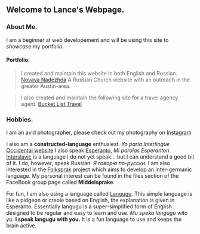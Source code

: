 ## Welcome to Lance's Webpage.

### About Me.

I am a beginner at web developement and will be using this site to *showcase* my portfolio.



#### Portfolio.

> I created and maintain this website in both English and Russian. [Novaya Nadezhda](http://www.novaya-nadezhda.com) A Russian Church website with an outreach in the greater Austin-area.

> I also created and maintain the following site for a travel agency agent. [Bucket List Travel](http://www.blt2020.tk)


### Hobbies.

I am an avid photographer, please check out my photography on [Instagram](https://www.instagram.com/lanceperry) 

I also am a **constructed-language** enthusiest. *Yo parla Interlingue* [Occidental website](https://occidental-lang.com/)
I also speak [Esperanto](https://lernu.net/en), *Mi parolas Esperanton*. 
[Interslavic](http://steen.free.fr/interslavic/) is a language I do not yet speak... but I can understand a good bit of it. 
I do, however, speak Russian. *Я говорю по-русски*. 
I am also interested in the [Folksprak](https://www.facebook.com/groups/folksprak/) project which aims to develop an inter-germanic language. My personal interest can be found in the files section of the FaceBook group page called **Middelsprake**.

For fun, I am also using a language called [Langugu](https://vanege.github.io/Langugu/). This simple language is like a pidgeon or creole based on English, the explanation is given in Esperanto. Essentially langugu is a super-simplified form of English designed to be regular and easy to learn and use. 
*Mu speka langugu wito yu.* **I speak langugu with you.** It is a fun language to use and keeps the brain active. 
